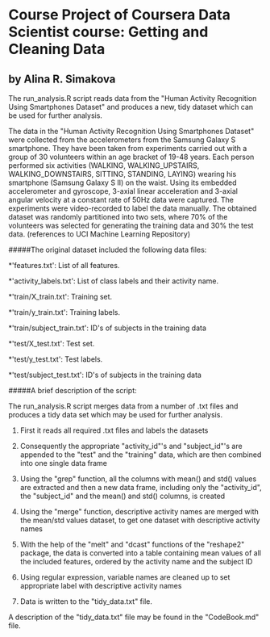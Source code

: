 # Course Project of Coursera Data Scientist course: Getting and Cleaning Data 
## by Alina R. Simakova


The run_analysis.R script reads data from the "Human Activity Recognition Using Smartphones Dataset" and produces a new, tidy dataset which can be used for further analysis.

The data in the "Human Activity Recognition Using Smartphones Dataset" were collected from the accelerometers from the Samsung Galaxy S smartphone. They have been taken from experiments carried out with a group of 30 volunteers within an age bracket of 19-48 years. Each person performed six activities (WALKING, WALKING_UPSTAIRS, WALKING_DOWNSTAIRS, SITTING, STANDING, LAYING) wearing his smartphone (Samsung Galaxy S II) on the waist. Using its embedded accelerometer and gyroscope, 3-axial linear acceleration and 3-axial angular velocity at a constant rate of 50Hz data were captured. The experiments were video-recorded to label the data manually. The obtained dataset was randomly partitioned into two sets, where 70% of the volunteers was selected for generating the training data and 30% the test data. (references to UCI Machine Learning Repository)

#####The original dataset included the following data files:

*'features.txt': List of all features.

*'activity_labels.txt': List of class labels and their activity name.

*'train/X_train.txt': Training set.

*'train/y_train.txt': Training labels.

*'train/subject_train.txt': ID's of subjects in the training data

*'test/X_test.txt': Test set.

*'test/y_test.txt': Test labels.

*'test/subject_test.txt': ID's of subjects in the training data

#####A brief description of the script:

The run_analysis.R script merges data from a number of .txt files and produces a tidy data set which may be used for further analysis.

1) First it reads all required .txt files and labels the datasets

2) Consequently the appropriate "activity_id"'s and "subject_id"'s are appended to the "test" and the "training" data, which are then combined into one single data frame

3) Using the "grep" function, all the columns with mean() and std() values are extracted and then a new data frame, including only the "activity_id", the "subject_id" and the mean() and std() columns, is created

4) Using the "merge" function, descriptive activity names are merged with the mean/std values dataset, to get one dataset with descriptive activity names

5) With the help of the "melt" and "dcast" functions of the "reshape2" package, the data is converted into a table containing mean values of all the included features, ordered by the activity name and the subject ID

6) Using regular expression, variable names are cleaned up to set appropriate label with descriptive activity names

7) Data is written to the "tidy_data.txt" file.

A description of the "tidy_data.txt" file may be found in the "CodeBook.md" file.
